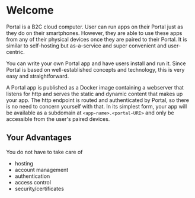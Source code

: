 # Welcome

Portal is a B2C cloud computer. User can run apps on their Portal just as they do on their smartphones.
However, they are able to use these apps from any of their physical devices once they are paired to their Portal.
It is similar to self-hosting but as-a-service and super convenient and user-centric.

You can write your own Portal app and have users install and run it.
Since Portal is based on well-established concepts and technology, this is very easy and straightforward.

A Portal app is published as a Docker image containing a webserver that listens for http and serves the static and dynamic content that makes up your app.
The http endpoint is routed and authenticated by Portal, so there is no need to concern yourself with that.
In its simplest form, your app will be available as a subdomain at `<app-name>.<portal-URI>` and only be accessible from the user's paired devices.

## Your Advantages

You do not have to take care of

* hosting
* account management
* authentication
* access control
* security/certificates